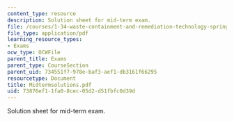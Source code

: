 ```yaml
---
content_type: resource
description: Solution sheet for mid-term exam.
file: /courses/1-34-waste-containment-and-remediation-technology-spring-2004/73876ef11fa08cec05d2d51fbfc0d39d_Midtermsolutions.pdf
file_type: application/pdf
learning_resource_types:
- Exams
ocw_type: OCWFile
parent_title: Exams
parent_type: CourseSection
parent_uid: 734551f7-978e-baf3-aef1-db3161f66295
resourcetype: Document
title: Midtermsolutions.pdf
uid: 73876ef1-1fa0-8cec-05d2-d51fbfc0d39d
---
```

Solution sheet for mid-term exam.


